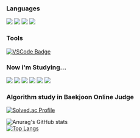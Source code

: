 

### Languages


<img src="https://img.shields.io/badge/C-A8B9CC?style=flat-square&logo=C&logoColor=white"/> <img src="https://img.shields.io/badge/C++-00599C?style=flat-square&logo=C%2B%2B&logoColor=white"/> <img src="https://img.shields.io/badge/CSharp-239120?style=flat-square&logo=CSharp&logoColor=white"/> <img src="https://img.shields.io/badge/Python-3776AB?style=flat-square&logo=Python&logoColor=white"/>

### Tools
[![VSCode Badge](https://img.shields.io/badge/-VSCode-007ACC?style=flat-square&logo=visualstudiocode&logoColor=white&link=https://code.visualstudio.com/)](https://code.visualstudio.com/)

### Now i'm Studying...
<img src="https://img.shields.io/badge/Node.js-3776AB?style=flat-square&logo=Node.js&logoColor=white"/> <img src="https://img.shields.io/badge/Javascript-3776AB?style=flat-square&logo=Javascript&logoColor=white"/> <img src="https://img.shields.io/badge/React-3776AB?style=flat-square&logo=React&logoColor=white"/> <img src="https://img.shields.io/badge/git-3776AB?style=flat-square&logo=git&logoColor=white"/> <img src="https://img.shields.io/badge/OS-3776AB?style=flat-square&logo=OS&logoColor=white"/> <img src="https://img.shields.io/badge/Flutter-3776AB?style=flat-square&logo=Flutter&logoColor=white"/>



### Algorithm study in Baekjoon Online Judge

[![Solved.ac Profile](http://mazassumnida.wtf/api/v2/generate_badge?boj=20213075)](https://solved.ac/20213075)

![Anurag's GitHub stats](https://github-readme-stats.vercel.app/api?username=vvalvvizal&show_icons=true)  
[![Top Langs](https://github-readme-stats.vercel.app/api/top-langs/?username=vvalvvizal&layout=compact)](https://github.com/vvalvvizal/github-readme-stats)
